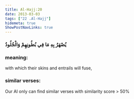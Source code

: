 ```yaml
---
title: Al-Hajj:20
date: 2013-03-03
tags: ["22 .Al-Hajj"]
hidemeta: true 
ShowPostNavLinks: true 
---
```

### يُصْهَرُ بِهِ مَا فِي بُطُونِهِمْ وَالْجُلُودُ
### meaning: 
with which their skins and entrails will fuse,
### similar verses: 

Our AI only can find similar verses with similarity score > 50% 





